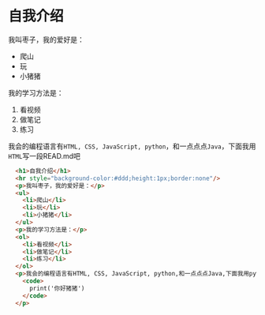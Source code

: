 # 自我介绍
我叫枣子，我的爱好是：
* 爬山
* 玩
* 小猪猪
  
我的学习方法是：
1. 看视频
2. 做笔记
3. 练习 

我会的编程语言有`HTML, CSS, JavaScript, python`，和一点点点`Java`，下面我用`HTML`写一段READ.md吧
```HTML
  <h1>自我介绍</h1>
  <hr style="background-color:#ddd;height:1px;border:none"/>
  <p>我叫枣子，我的爱好是：</p>
  <ul>
    <li>爬山</li>
    <li>玩</li>
    <li>小猪猪</li>
  </ul>
  <p>我的学习方法是：</p>
  <ol>
    <li>看视频</li>
    <li>做笔记</li>
    <li>练习</li>
  </ol>
  <p>我会的编程语言有HTML, CSS, JavaScript, python,和一点点点Java,下面我用python写一段吧<br/>
    <code>
      print('你好猪猪')
    </code>
  </p>
```
